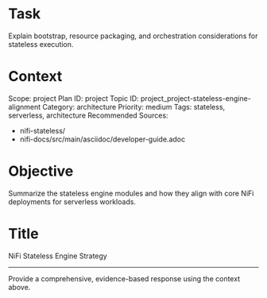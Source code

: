 # Task
Explain bootstrap, resource packaging, and orchestration considerations for stateless execution.

# Context
Scope: project
Plan ID: project
Topic ID: project_project-stateless-engine-alignment
Category: architecture
Priority: medium
Tags: stateless, serverless, architecture
Recommended Sources:
- nifi-stateless/
- nifi-docs/src/main/asciidoc/developer-guide.adoc

# Objective
Summarize the stateless engine modules and how they align with core NiFi deployments for serverless workloads.

# Title
NiFi Stateless Engine Strategy

---

Provide a comprehensive, evidence-based response using the context above.
